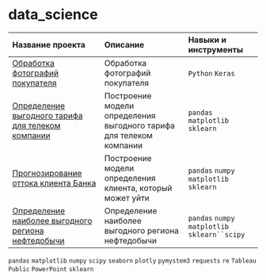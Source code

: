 # data_science
| Название проекта | Описание | Навыки и инструменты | 
| :---------------------- | :---------------------- | :---------------------- |
| [Обработка фотографий покупателя](https://github.com/KseniyaCherednikova/data_science/blob/main/age_determination/age_determination.ipynb "Обработка фотографий покупателя")| Обработка фотографий покупателя| `Python` `Keras`|
| [Определение выгодного тарифа для телеком компании](https://github.com/KseniyaCherednikova/data_science/blob/main/tariff/tariff.ipynb "Определение выгодного тарифа для телеком компании")| Построение модели определения выгодного тарифа для телеком компании| `pandas` `matplotlib` `sklearn`|
| [Прогнозирование оттока клиента Банка](https://github.com/KseniyaCherednikova/data_science/blob/main/churn/churn.ipynb "Прогнозирование оттока клиента Банка")| Построение модели определения клиента, который может уйти| `pandas` `numpy` `matplotlib` `sklearn`|
| [Определение наиболее выгодного региона нефтедобычи](https://github.com/KseniyaCherednikova/data_science/blob/main/well_locations/well_locations.ipynb "Определение наиболее выгодного региона нефтедобычи")| Определение наиболее выгодного региона нефтедобычи| `pandas` `numpy` `matplotlib` `sklearn``scipy`|



`pandas` `matplotlib` `numpy` `scipy` `seaborn` `plotly` `pymystem3` `requests` `re` `Tableau Public` `PowerPoint` 
`sklearn`
